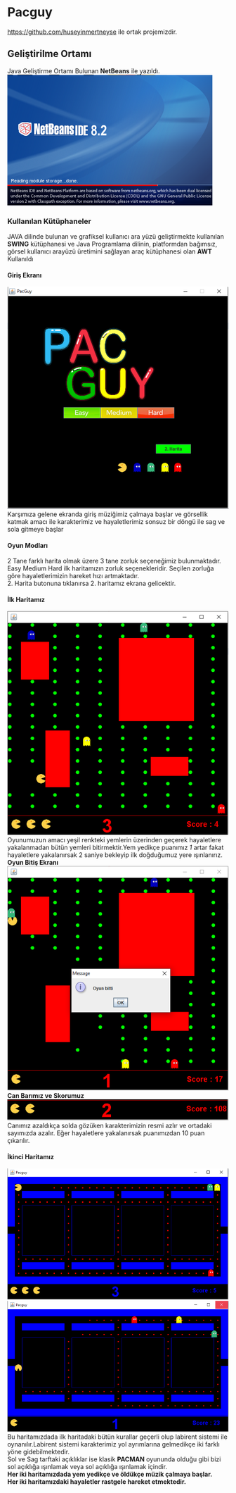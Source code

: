 # Pacguy
https://github.com/huseyinmertneyse ile ortak projemizdir.
## Geliştirilme Ortamı
Java Geliştirme Ortamı Bulunan **NetBeans** ile yazıldı.<br>
![NetBeans Resmi](https://github.com/ulusoyomer/Pacguy/blob/master/Readmeimg/NetBeans.png)
<br>
### Kullanılan Kütüphaneler
JAVA dilinde bulunan ve grafiksel kullanıcı ara yüzü geliştirmekte kullanılan **SWING** kütüphanesi ve Java Programlama dilinin, 
platformdan bağımsız, görsel kullanıcı arayüzü üretimini sağlayan araç kütüphanesi olan **AWT**
Kullanıldı

#### Giriş Ekranı
![Giriş Ekranı](https://github.com/ulusoyomer/Pacguy/blob/master/Readmeimg/girisekrani.PNG)<br>
Karşımıza gelene ekranda giriş müziğimiz çalmaya başlar ve görsellik katmak amacı ile karakterimiz ve hayaletlerimiz sonsuz bir döngü ile
sag ve sola gitmeye başlar
#### Oyun Modları
2 Tane farklı harita olmak üzere 3 tane zorluk seçeneğimiz bulunmaktadır. Easy Medium Hard ilk haritamızın zorluk seçenekleridir. Seçilen
zorluğa göre hayaletlerimizin hareket hızı artmaktadır.<br>
2. Harita butonuna tıklanırsa 2. haritamız ekrana gelicektir.
#### İlk Haritamız
![İlk Harita](https://github.com/ulusoyomer/Pacguy/blob/master/Readmeimg/ilkharita.PNG)<br>
Oyunumuzun amacı yeşil renkteki yemlerin üzerinden geçerek hayaletlere yakalanmadan bütün yemleri bitirmektir.Yem yedikçe puanımız *1* artar
fakat hayaletlere yakalanırsak 2 saniye bekleyip ilk doğduğumuz yere ışınlanırız.
<br>
**Oyun Bitiş Ekranı** <br>
![Can Biterse](https://github.com/ulusoyomer/Pacguy/blob/master/Readmeimg/ilkharitaolum.PNG)<br>
**Can Barımız ve Skorumuz**<br>
![Can Barımız ve Skorumuz](https://github.com/ulusoyomer/Pacguy/blob/master/Readmeimg/Can.PNG)<br>
Canımız azaldıkça solda gözüken karakterimizin resmi azlır ve ortadaki sayımızda azalır. Eğer hayaletlere yakalanırsak puanımızdan 10 puan
çıkarılır.<br>
#### İkinci Haritamız
![İkinci Haritamız](https://github.com/ulusoyomer/Pacguy/blob/master/Readmeimg/ikinciharita.PNG)<br>
![İkinci Haritamız](https://github.com/ulusoyomer/Pacguy/blob/master/Readmeimg/ikinciharita2.PNG)<br>
Bu haritamızdada ilk haritadaki bütün kurallar geçerli olup labirent sistemi ile oynanılır.Labirent sistemi karakterimiz yol ayrımlarına
gelmedikçe iki farklı yöne gidebilmektedir.<br>
Sol ve Sag tarftaki açıklıklar ise klasik **PACMAN** oyununda olduğu gibi bizi sol açıklığa ışınlamak veya sol açıklığa ışınlamak içindir.
<br>**Her iki haritamızdada yem yedikçe ve öldükçe müzik çalmaya başlar.**<br>
**Her iki haritamızdaki hayaletler rastgele hareket etmektedir.**
